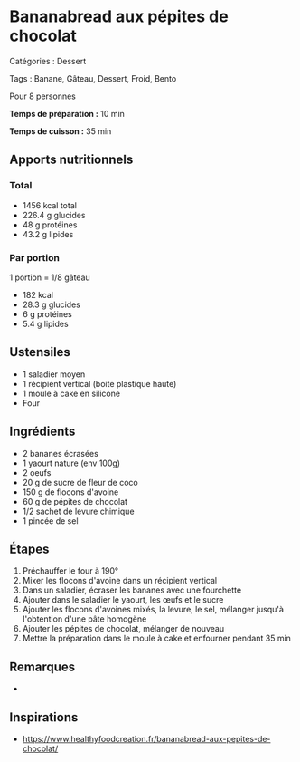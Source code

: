 # Bananabread aux pépites de chocolat

Catégories : Dessert

Tags : Banane, Gâteau, Dessert, Froid, Bento

Pour 8 personnes

**Temps de préparation :** 10 min

**Temps de cuisson :** 35 min

## Apports nutritionnels

### Total

* 1456 kcal total
* 226.4 g glucides
* 48 g protéines
* 43.2 g lipides

### Par portion

1 portion = 1/8 gâteau

* 182 kcal
* 28.3 g glucides
* 6 g protéines
* 5.4 g lipides

## Ustensiles

* 1 saladier moyen
* 1 récipient vertical (boite plastique haute)
* 1 moule à cake en silicone
* Four

## Ingrédients

* 2 bananes écrasées
* 1 yaourt nature (env 100g)
* 2 oeufs
* 20 g de sucre de fleur de coco
* 150 g de flocons d'avoine
* 60 g de pépites de chocolat
* 1/2 sachet de levure chimique
* 1 pincée de sel

## Étapes

1. Préchauffer le four à 190°
2. Mixer les flocons d'avoine dans un récipient vertical
3. Dans un saladier, écraser les bananes avec une fourchette
4. Ajouter dans le saladier le yaourt, les œufs et le sucre
5. Ajouter les flocons d'avoines mixés, la levure, le sel, mélanger jusqu'à l'obtention d'une pâte homogène
6. Ajouter les pépites de chocolat, mélanger de nouveau
7. Mettre la préparation dans le moule à cake et enfourner pendant 35 min

## Remarques

* 

## Inspirations

* https://www.healthyfoodcreation.fr/bananabread-aux-pepites-de-chocolat/